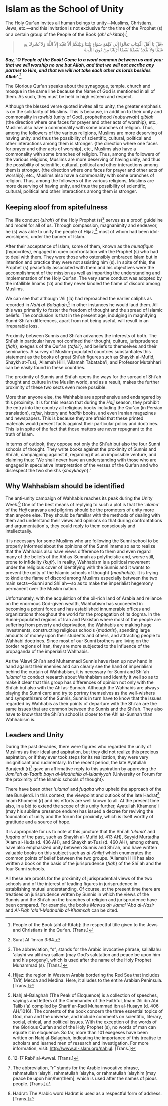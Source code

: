 Islam as the School of Unity
============================

The Holy Qur'an invites all human beings to unity—Muslims, Christians,
Jews, etc.—and this invitation is not exclusive for the time of the
Prophet (s) or a certain group of the People of the Book {*ahl
al-kitab*}:[^1]

<blockquote dir="rtl">
  <p>
﴿قُلْ يَا أَهْلَ الْكِتَابِ تَعَالَوْا إِلَى كَلِمَةٍ سَوَاءٍ
بَيْنَنَا وَبَيْنَكُمْ أَلاَّ نَعْبُدَ إِلاَّ اللَّهَ وَلاَ نُشْرِكَ
بِهِ شَيْئًا وَلاَ يَتَّخِذَ بَعْضُنَا بَعْضًا أَرْبَابًا مِنْ دُونِ
اللَّهِ.﴾
  </p>
</blockquote>

***Say, 'O People of the Book! Come to a word common between us and you:
that we will worship no one but Allah, and that we will not ascribe any
partner to Him, and that we will not take each other as lords besides
Allah'**.*[^2]

The Glorious Qur'an speaks about the synagogue, temple, church and
mosque in the same line because the Name of God is mentioned in all of
them. As such, they must be held in high esteem and respect.

Although the blessed verse quoted invites all to unity, the greater
emphasis is on the solidarity of Muslims. This is because, in addition
to their unity and commonality in *tawhid* {unity of God}, prophethood
{*nubuwwah*} *qiblah* {the direction where one faces for prayer and
other acts of worship}, etc., Muslims also have a commonality with some
branches of religion. Thus, among the followers of the various
religions, Muslims are more deserving of having unity, and thus the
possibility of scientific, cultural, political and other interactions
among them is stronger. {the direction where one faces for prayer and
other acts of worship}, etc., Muslims also have a commonality with some
branches of religion. Thus, among the followers of the various
religions, Muslims are more deserving of having unity, and thus the
possibility of scientific, cultural, political and other interactions
among them is stronger. {the direction where one faces for prayer and
other acts of worship}, etc., Muslims also have a commonality with some
branches of religion. Thus, among the followers of the various
religions, Muslims are more deserving of having unity, and thus the
possibility of scientific, cultural, political and other interactions
among them is stronger.

Keeping aloof from spitefulness
-------------------------------

The life conduct {*sirah*} of the Holy Prophet (s)[^3] serves as a
proof, guideline and model for all of us. Through compassion,
magnanimity and endeavor, he (s) was able to unify the people of
Hijaz,[^4] most of whom had been idol-worshipers, under the banner of
Islam.

After their acceptance of Islam, some of them, known as the *munafiqun*
{hypocrites}, engaged in open confrontation with the Prophet (s) who had
to deal with them. They were those who ostensibly embraced Islam but in
intention and practice they were not assisting him (s). In spite of
this, the Prophet (s) peacefully associated with them and his objectives
were the accomplishment of the mission as well as imparting the
understanding and implementation of the Holy Qur'an. The very same
conduct was adopted by the infallible Imams (*'a*) and they never
kindled the flame of discord among Muslims.

We can see that although 'Ali (*'a*) had reproached the earlier caliphs
as recorded in *Nahj al-Balaghah*,[^5] in other instances he would laud
them. All this was primarily to foster the freedom of thought and the
spread of Islamic beliefs. The conclusion is that in the present age,
indulging in magnifying Sunni-Shi\`ah differences, apart from not being
useful, will result in an irreparable loss.

Proximity between Sunnis and Shi\`ah advances the interests of both. The
Shi\`ah in particular have not confined their thought, culture,
jurisprudence {*fiqh*}, exegesis of the Qur'an {*tafsir*}, and beliefs
to themselves and their seminaries. A survey of Muslim-populated
countries substantiates this statement as the books of great Shi\`ah
figures such as Shaykh al-Mufid, Shaykh at-Tusi, 'Allamah Hilli,
'Allamah Tabataba'i, and Professor Mutahhari can be easily found in
these countries.

The proximity of Sunnis and Shi\`ah opens the ways for the spread of
Shi\`ah thought and culture in the Muslim world, and as a result, makes
the further proximity of these two sects even more possible.

More than anyone else, the Wahhabis are apprehensive and endangered by
this proximity. It is for this reason that during the *Hajj* season,
they prohibit the entry into the country all religious books including
the Qur'an (in Persian translation), *tafsir*, history and *hadith*
books, and even Iranian magazines and newspapers. This is because they
are afraid that these printed materials would present facts against
their particular policy and doctrines. This is in spite of the fact that
those matters are never repugnant to the truth of Islam.

In terms of outlook, they oppose not only the Shi\`ah but also the four
Sunni schools of thought. They write books against the proximity of
Sunnis and Shi\`ah, campaigning against it, regarding it as an
impossible venture, and claiming thus: “We shall never have an
understanding with those who are engaged in speculative interpretation
of the verses of the Qur'an and who disrespect the two sheikhs
{*shaykhayn*}.”

Why Wahhabism should be identified
----------------------------------

The anti-unity campaign of Wahhabis reaches its peak during the Unity
Week.[^6] One of the best means of replying to such a plot is that the
*'ulama*' of the *Hajj* caravans and pilgrims should be the promoters of
unity more than anyone else. They should be familiar with the methods of
dealing with them and understand their views and opinions so that during
confrontations and argumentation's, they could reply to them consciously
and intellectually.

It is necessary for some Muslims who are following the Sunni school to
be properly informed about the opinions of the Sunni imams so as to
realize that the Wahhabis also have views difference to them and even
regard many of the beliefs of the Ahl as-Sunnah as polytheistic and,
worse still, prone to infidelity {*kufr*}. In reality, Wahhabism is a
political movement under the religious cover of identifying with the
Sunnis and it wants to prevent the unity of the Islamic schools of
thought {*madhahib*}. It is trying to kindle the flame of discord among
Muslims especially between the two main sects—Sunni and Shi\`ah—so as to
make the imperialist hegemony permanent over the Muslim nation.

Unfortunately, with the acquisition of the oil-rich land of Arabia and
reliance on the enormous God-given wealth, Wahhabism has succeeded in
becoming a potent force and has established innumerable offices and
organizations throughout the world for the propagation of its dogma. In
the Sunni-populated regions of Iran and Pakistan where most of the
people are suffering from poverty and deprivation, the Wahhabis are
making huge investments, constructing religious schools {*madaris*},
spending large amounts of money upon their students and others, and
attracting people to Wahhabi doctrines. Since most of our Sunni brothers
are living on the border regions of Iran, they are more subjected to the
influence of the propaganda of the imperialist Wahhabis.

As the 'Alawi Shi\`ah and Muhammadi Sunnis have risen up now hand in
hand against their enemies and can clearly see the hand of imperialism
behind the curtain of Wahhabism, it is necessary for Sunni and Shi\`ah
*'ulama*' to conduct research about Wahhabism and identify it well so as
to make it clear that this group has differences of opinion not only
with the Shi\`ah but also with the Ahl as-Sunnah. Although the Wahhabis
are always playing the Sunni card and try to portray themselves as the
well-wishers and sympathizers of the Sunnis, Sunnis in turn have to know
that the issues regarded by Wahhabis as their points of departure with
the Shi\`ah are the same issues that are common between the Sunnis and
the Shi\`ah. They also have to know that the Shi\`ah school is closer to
the Ahl as-Sunnah than Wahhabism is.

Leaders and Unity
-----------------

During the past decades, there were figures who regarded the unity of
Muslims as their ideal and aspiration, but they did not realize this
precious aspiration, or if they ever took steps for its realization,
they were very insignificant and rudimentary. In the recent period, the
late Ayatullah Burujerdi (*r*)[^7] gave an affirmative reply to this
aspiration by approving the *Jami'ah at-Taqrib bayn al-Madhahib
al-Islamiyyah* {University or Forum for the proximity of the Islamic
schools of thought}.

There have been other *'ulama'* and *fuqaha* who upheld the approach of
the late Burujerdi. In this context, the viewpoint and outlook of the
late Hadrat[^8] Imam Khomeini (*r*) and his efforts are well known to
all. At the present time also, in a bid to extend the scope of this
unity further, Ayatullah Khamene'i (may his sublime presence endure) has
issued a decree for reviving the foundation of unity and the forum for
proximity, which is itself worthy of gratitude and a source of hope.

It is appropriate for us to note at this juncture that the Shi\`ah
*'ulama*' and *fuqaha* of the past, such as Shaykh al-Mufid (d. 413 AH),
Sayyid Murtadha 'Alam al-Huda (d. 436 AH), and Shaykh at-Tusi (d. 460
AH), among others, have also emphasized unity between Sunnis and
Shi\`ah, and have written valuable books on this subject such as
*al-Khilaf* which enumerates the common points of belief between the two
groups. 'Allamah Hilli has also written a book on the basis of the
jurisprudence {*fiqh*} of the Shi\`ah and the four Sunni schools.

All these are proofs for the proximity of jurisprudential views of the
two schools and of the interest of leading figures in jurisprudence in
establishing mutual understanding. Of course, at the present time there
are treatises on jurisprudence written by Sunnis in which the views of
the Sunnis and the Shi\`ah on the branches of religion and jurisprudence
have been compared. For example, the books *Mawsu'ah Jamal 'Abd
al-Nasir* and *Al-Fiqh 'ala'l-Madhahib al-Khamsah* can be cited.

[^1]: People of the Book [ahl al-Kitab]: the respectful title given to
the Jews and Christians in the Qur’an. [Trans.]

[^2]: Surat Al ‘Imran 3:64.

[^3]: The abbreviation, “s”, stands for the Arabic invocative phrase,
sallallahu ‘alayhi wa alihi wa sallam [may God’s salutation and peace be
upon him and his progeny], which is used after the name of the Holy
Prophet Muhammad (s). [Trans.]

[^4]: Hijaz: the region in Western Arabia bordering the Red Sea that
includes Ta’if, Mecca and Medina. Here, it alludes to the entire Arabian
Peninsula. [Trans.]

[^5]: Nahj al-Balaghah (The Peak of Eloquence) is a collection of
speeches, sayings and letters of the Commander of the Faithful, Imam
‘Ali ibn Abi Talib (‘a) compiled by Sharif ar-Radi Muhammad ibn
al-Husayn (d. 406 AH/1016). The contents of the book concern the three
essential topics of God, man and the universe, and include comments on
scientific, literary, social, ethical, and political issues. With the
exception of the words of the Glorious Qur’an and of the Holy Prophet
(s), no words of man can equate it in eloquence. So far, more than 101
exegeses have been written on Nahj al-Balaghah, indicating the
importance of this treatise to scholars and learned men of research and
investigation. For more information, visit:
http://www.al-islam.org/nahjul. [Trans.]

[^6]: 12-17 Rabi‘ al-Awwal. [Trans.]

[^7]: The abbreviation, “r” stands for the Arabic invocative phrase,
rahmatullah ‘alayhi, rahmatullah ‘alayha, or rahmatullah ‘alayhim [may
peace be upon him/her/them], which is used after the names of pious
people. [Trans.]

[^8]: Hadrat: The Arabic word Hadrat is used as a respectful form of
address. [Trans.]


